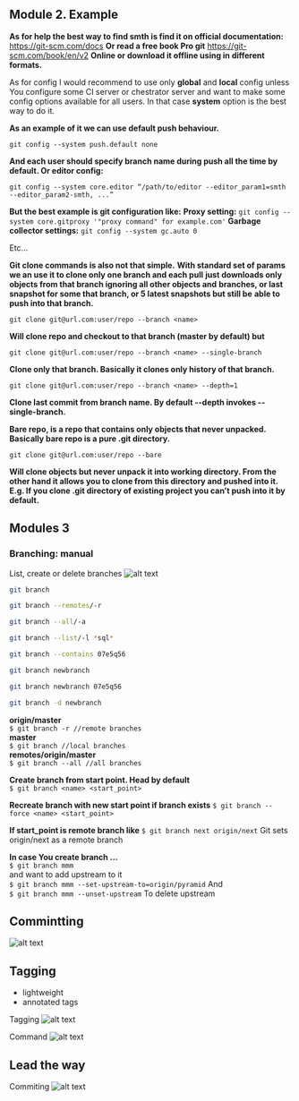 ## Module 2. Example
__As for help the best way to find smth is find it on official documentation:__
<https://git-scm.com/docs>
__Or read a free book Pro git__
<https://git-scm.com/book/en/v2>
__Online or download it offline using in different formats.__
 
As for config I would recommend to use only __global__ and __local__ config unless You configure some CI server or chestrator server and want to make some config options available for all users. In that case __system__ option is the best way to do it.
 
__As an example of it we can use default push behaviour.__        
```
git config --system push.default none
```
__And each user should specify branch name during push all the time by default. Or editor config:__
```
git config --system core.editor “/path/to/editor --editor_param1=smth --editor_param2-smth, ...”
```
__But the best example is git configuration like:__
__Proxy setting:__
```git config --system core.gitproxy '"proxy command" for example.com'```
__Garbage collector settings:__
```git config --system gc.auto 0```
 
Etc…
 
__Git clone commands is also not that simple.__
__With standard set of params we an use it to clone only one branch and each pull__ __just downloads only objects from that branch ignoring all other objects and__ __branches, or last snapshot for some that branch, or 5 latest snapshots but still be__ __able to push into that branch.__
```
git clone git@url.com:user/repo --branch <name>
```
__Will clone repo and checkout to that branch (master by default) but__
```
git clone git@url.com:user/repo --branch <name> --single-branch
```
__Clone only that branch. Basically it clones only history of that branch.__
```
git clone git@url.com:user/repo --branch <name> --depth=1
```
__Clone last commit from branch name. By default --depth invokes --single-branch.__
 
__Bare repo, is a repo that contains only objects that never unpacked. Basically bare repo is a pure .git directory.__

```
git clone git@url.com:user/repo --bare
```
__Will clone objects but never unpack it into working directory. From the other hand it allows you to clone from this directory and pushed into it. E.g. If you clone .git directory of existing project you can’t push into it by default.__

## Modules 3

### Branching: manual


List, create or delete branches
![alt text](images/branching.png)
```bash
git branch

git branch --remotes/-r

git branch --all/-a

git branch --list/-l *sql*

git branch --contains 07e5q56

git branch newbranch

git branch newbranch 07e5q56

git branch -d newbranch
```
 __origin/master__  
```$ git branch -r //remote branches```   
 __master__   
```$ git branch //local branches```  
__remotes/origin/master__   
```$ git branch --all //all branches```   
 
__Create branch from start point. Head by default__  
```$ git branch <name> <start_point>```

__Recreate branch with new start point if branch exists__
```$ git branch --force <name> <start_point>```
 
__If start_point is remote branch like__
```$ git branch next origin/next```
Git sets origin/next as a remote branch

__In case You create branch ...__  
```$ git branch mmm```  
and want to add upstream to it  
```$ git branch mmm --set-upstream-to=origin/pyramid```
 And  
```$ git branch mmm --unset-upstream```
To delete upstream

## Commintting

![alt text](images/committing.png)

## Tagging

 * lightweight
 * annotated tags

Tagging
![alt text](images/tagging1.png)

Command
![alt text](images/tagging2.png)

 ## Lead the way
Commiting
![alt text](images/checkout.png)